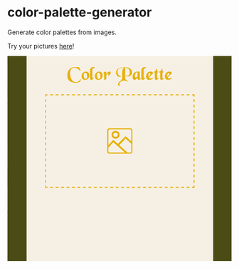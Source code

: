 # color-palette-generator
Generate color palettes from images.

Try your pictures [here](https://lacche.github.io/color-palette-generator/)!

<img src="./screenshot.gif" width="560" />

